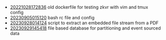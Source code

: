 - [20221028172836](/zet/20221028172836/README.md) old dockerfile for testing zkvr with vim and tmux config
- [20230905015120](/zet/20230905015120/README.md) bash rc file and config
- [20230928014124](/zet/20230928014124/README.md) script to extract an embedded file stream from a PDF
- [20230929145418](/zet/20230929145418/README.md) file based database for partitioning and event sourced data
